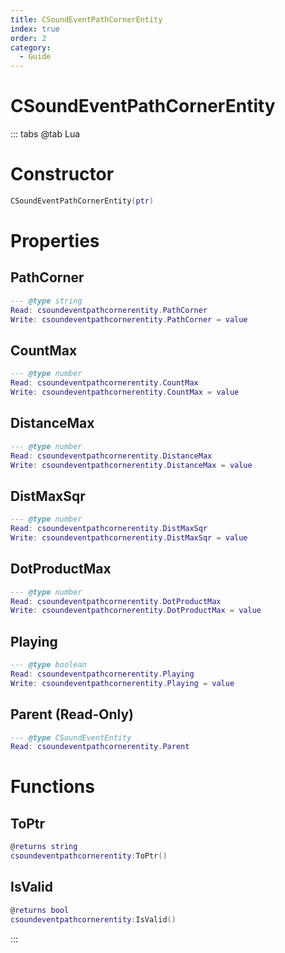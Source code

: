 ```yaml
---
title: CSoundEventPathCornerEntity
index: true
order: 2
category:
  - Guide
---
```


# CSoundEventPathCornerEntity

::: tabs
@tab Lua
# Constructor
```lua
CSoundEventPathCornerEntity(ptr)
```
# Properties
## PathCorner 
```lua
--- @type string
Read: csoundeventpathcornerentity.PathCorner
Write: csoundeventpathcornerentity.PathCorner = value
```
## CountMax 
```lua
--- @type number
Read: csoundeventpathcornerentity.CountMax
Write: csoundeventpathcornerentity.CountMax = value
```
## DistanceMax 
```lua
--- @type number
Read: csoundeventpathcornerentity.DistanceMax
Write: csoundeventpathcornerentity.DistanceMax = value
```
## DistMaxSqr 
```lua
--- @type number
Read: csoundeventpathcornerentity.DistMaxSqr
Write: csoundeventpathcornerentity.DistMaxSqr = value
```
## DotProductMax 
```lua
--- @type number
Read: csoundeventpathcornerentity.DotProductMax
Write: csoundeventpathcornerentity.DotProductMax = value
```
## Playing 
```lua
--- @type boolean
Read: csoundeventpathcornerentity.Playing
Write: csoundeventpathcornerentity.Playing = value
```
## Parent (Read-Only)
```lua
--- @type CSoundEventEntity
Read: csoundeventpathcornerentity.Parent
```
# Functions
## ToPtr
```lua
@returns string
csoundeventpathcornerentity:ToPtr()
```
## IsValid
```lua
@returns bool
csoundeventpathcornerentity:IsValid()
```

:::